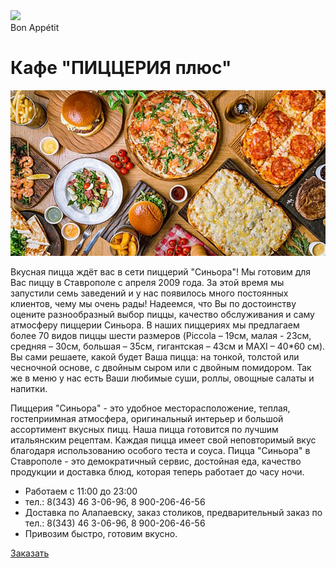 <!DOCTYPE html>
<!-- Оболочка документа, указываем язык содержимого -->
<html lang="ru">
	<!-- Заголовок страницы, контейнер для других важных данных (не отображается) -->
	<head>
		<!-- Заголовок страницы в браузере -->
		<title>ПИЦЦЕРИЯ плюс</title>
		<!-- Подключаем CSS -->
		<link rel="stylesheet" href="css/3style.css"/>
		<!-- Кодировка страницы -->
		<meta http-equiv="Content-type" content="text/html;charset=UTF-8" />
	</head>
	<!-- Отображаемое тело страницы -->
	<body>
		<div>
			<img src="img/agata.png">
		</div>
		<div class="content">
			<div class="content-top">
				<div class="content-top-1">Bon Appétit</div>
				<h1 class="content-top-2">Кафе "ПИЦЦЕРИЯ плюс"</h1>
			</div>
			<div class="content-img">
				<img src="img/img1.jpg">
			</div>
			<div class="content-text">
				<p>Вкусная пицца ждёт вас в сети пиццерий "Синьора"! Мы готовим для Вас пиццу в Ставрополе с апреля 2009 года. За этой время мы запустили семь заведений и у нас появилось много постоянных клиентов, чему мы очень рады! Надеемся, что Вы по достоинству оцените разнообразный выбор пиццы, качество обслуживания и саму атмосферу пиццерии Синьора. В наших пиццериях мы предлагаем более 70 видов пиццы шести размеров (Piccola – 19см, малая - 23см, средняя – 30см, большая – 35см, гигантская – 43см и MAXI – 40*60 см). Вы сами решаете, какой будет Ваша пицца: на тонкой, толстой или чесночной основе, с двойным сыром или с двойным помидором. Так же в меню у нас есть Ваши любимые суши, роллы, овощные салаты и напитки.</p>
				<p>Пиццерия "Синьора" - это удобное месторасположение, теплая, гостеприимная атмосфера, оригинальный интерьер и большой ассортимент вкусных пицц. Наша пицца готовится по лучшим итальянским рецептам. Каждая пицца имеет свой неповторимый вкус благодаря использованию особого теста и соуса. Пицца "Синьора" в Ставрополе - это демократичный сервис, достойная еда, качество продукции и доставка блюд, которая теперь работает до часу ночи.</p>
			</div>
			<div class="content-list">
				<ul>
					<li>Работаем с 11:00 до 23:00</li>
					<li>тел.: 8(343) 46 3-06-96, 8 900-206-46-56</li>
					<li>Доставка по Алапаевску, заказ столиков, предварительный заказ по тел.: 8(343) 46 3-06-96, 8 900-206-46-56</li>
					<li>Привозим быстро, готовим вкусно.</li>
				</ul>
			</div>
			<div class="content-buttom-div">
				<a  class="content-buttom-span" target="blank" href="http://google.com"><span>Заказать</span></a>
			</div>
		</div>
	</body>
</html>
